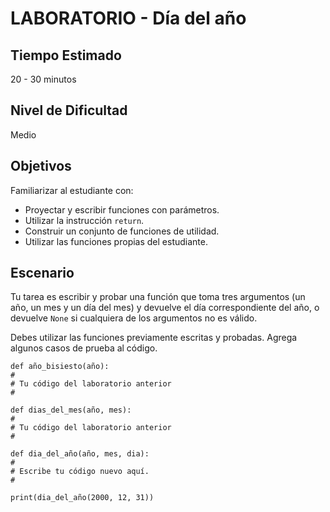 # LABORATORIO - Día del año

## Tiempo Estimado

20 - 30 minutos

## Nivel de Dificultad

Medio

## Objetivos

Familiarizar al estudiante con:

* Proyectar y escribir funciones con parámetros.
* Utilizar la instrucción `return`.
* Construir un conjunto de funciones de utilidad.
* Utilizar las funciones propias del estudiante.

## Escenario

Tu tarea es escribir y probar una función que toma tres argumentos (un año, un mes y un día del mes) y devuelve el día correspondiente del año, o devuelve `None` si cualquiera de los argumentos no es válido.

Debes utilizar las funciones previamente escritas y probadas. Agrega algunos casos de prueba al código.

```
def año_bisiesto(año):
#
# Tu código del laboratorio anterior
#

def dias_del_mes(año, mes):
#
# Tu código del laboratorio anterior
#

def dia_del_año(año, mes, dia):
#
# Escribe tu código nuevo aquí.
#

print(dia_del_año(2000, 12, 31))
```